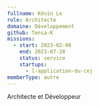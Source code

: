 ```yaml
---
fullname: Kévin Le
role: Architecte
domaine: Développement
github: Tensa-K
missions:
  - start: 2023-02-06
    end: 2023-07-28
    status: service
    startups:
      - l-application-du-cej
memberType: autre
---
```

Architecte et Développeur
